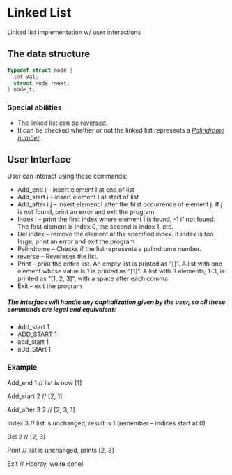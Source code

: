 # Linked List
Linked list implementation w/ user interactions 

## The data structure
```C
typedef struct node {
  int val;
  struct node *next;
} node_t;
```

### Special abilities
* The linked list can be reversed.
* It can be checked whether or not the linked list represents a [*Palindrome number*](https://en.wikipedia.org/wiki/Palindrome).

## User Interface
User can interact using these commands:

* Add_end i     – insert element I at end of list
* Add_start i   – insert element I at start of list
* Add_after i j – insert element I after the first occurrence of element j. If j is not found, print an error and exit the program
* Index i       – print the first index where element I is found, -1 if not found. The first element is index 0, the second is index 1, etc.
* Del index     – remove the element at the specified index. If index is too large, print an error and exit the program
* Palindrome    – Checks if the list represents a palindrome number.
* reverse       – Revereses the list.
* Print         – print the entire list. An empty list is printed as “[]”. A list with one element whose value is 1 is printed as “[1]”. A list with 3 elements, 1-3, is printed as “[1, 2, 3]”, with a space after each comma
* Exit          – exit the program


##### The interface will handle any capitalization given by the user, so all these commands are legal and equivalent:
- Add_start 1
- ADD_START 1
- add_start 1
- aDd_StArt 1

### Example
Add_end 1 // list is now [1]

Add_start 2 // [2, 1]

Add_after 3 2 // [2, 3, 1]

Index 3 // list is unchanged, result is 1 (remember – indices start at 0)

Del 2 // [2, 3]

Print // list is unchanged, prints [2, 3]

Exit // Hooray, we’re done!
